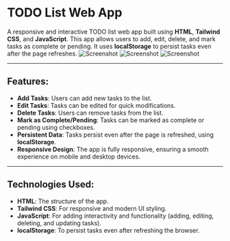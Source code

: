 # TODO List Web App

A responsive and interactive TODO list web app built using **HTML**, **Tailwind CSS**, and **JavaScript**. This app allows users to add, edit, delete, and mark tasks as complete or pending. It uses **localStorage** to persist tasks even after the page refreshes.
![Screenshot](https://i.postimg.cc/pTvp7jct/Screenshot-2025-04-28-212344.png)
![Screenshot](https://i.postimg.cc/DZc8KzR4/Screenshot-2025-04-28-212737.png)
![Screenshot](https://drive.google.com/file/d/1JH_QteS-8Szs-3WEswTQzI8JNKWmVSZl/view?usp=sharing)



---

## Features:
- **Add Tasks**: Users can add new tasks to the list.
- **Edit Tasks**: Tasks can be edited for quick modifications.
- **Delete Tasks**: Users can remove tasks from the list.
- **Mark as Complete/Pending**: Tasks can be marked as complete or pending using checkboxes.
- **Persistent Data**: Tasks persist even after the page is refreshed, using **localStorage**.
- **Responsive Design**: The app is fully responsive, ensuring a smooth experience on mobile and desktop devices.

---

## Technologies Used:
- **HTML**: The structure of the app.
- **Tailwind CSS**: For responsive and modern UI styling.
- **JavaScript**: For adding interactivity and functionality (adding, editing, deleting, and updating tasks).
- **localStorage**: To persist tasks even after refreshing the browser.

